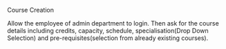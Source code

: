 Course Creation

Allow the employee of admin department to login. Then ask for the course details including
credits, capacity, schedule, specialisation(Drop Down Selection) and pre-requisites(selection
from already existing courses).
